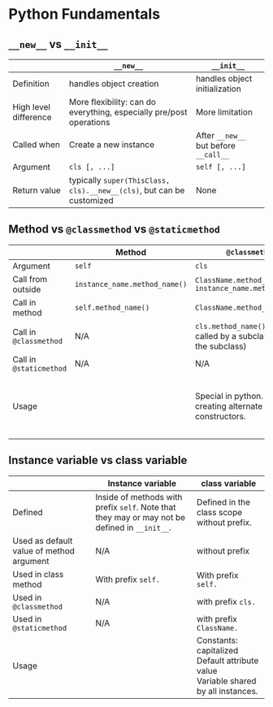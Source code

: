 # Python Fundamentals

## `__new__` vs `__init__`

|       | `__new__` | `__init__` |
| ----- | --------- | ---------- |
| Definition | handles object creation | handles object initialization |
| High level difference | More flexibility: can do everything, especially pre/post operations | More limitation |
| Called when | Create a new instance | After `__new__` but before `__call__` |
| Argument | `cls [, ...]` | `self [, ...]` |
| Return value | typically `super(ThisClass, cls).__new__(cls)`, but can be customized | None |

## Method vs `@classmethod` vs `@staticmethod`

|       | Method | `@classmethod` | @staticmethod |
| ----- | ------ | -------------- | ------------- |
| Argument | `self` | `cls` | None |
| Call from outside | `instance_name.method_name()` | `ClassName.method_name()`<br>`instance_name.method_name()` | `ClassName.method_name()`<br>`instance_name.method_name()` |
| Call in method | `self.method_name()` | `ClassName.method_name()` | `ClassName.method_name()` |
| Call in `@classmethod` | N/A | `cls.method_name()` (if being called by a subclass, `cls` is the subclass) | `ClassName.method_name()` |
| Call in `@staticmethod` | N/A | N/A | `ClassName.method_name()` |
| Usage | | Special in python. Useful for creating alternate class constructors. | Although similar to static method in C++/Java, it is not quite useful in Python, because you can simply define functions out of a class scope. |

## Instance variable vs class variable

|       | Instance variable | class variable |
| ----- | ----------------- | -------------- |
| Defined | Inside of methods with prefix `self`. Note that they may or may not be defined in `__init__`. | Defined in the class scope without prefix. |
| Used as default value of method argument | N/A | without prefix |
| Used in class method | With prefix `self.` | With prefix `self.` |
| Used in `@classmethod` | N/A | with prefix `cls.` |
| Used in `@staticmethod` | N/A | with prefix `ClassName.` |
| Usage | | Constants: capitalized<br>Default attribute value<br>Variable shared by all instances. |